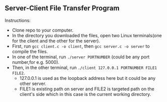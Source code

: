## Server-Client File Transfer Program

Instructions:
- Clone repo to your computer.
- In the directory you downloaded the files, open two Linux terminals(one for the client and the other for the server).
- First, run `gcc client.c -o client`, then `gcc server.c -o server` to compile the files.
- In one of the terminal, run `./server PORTNUMBER` (could be any port number,for e.g. 5000).
- Then, in the other terminal, run `./client 127.0.0.1 PORTNUMBER FILE1 FILE2`.
    - 127.0.0.1 is used as the loopback address here but it could be any other server.
    - FILE1 is existing path on server and FILE2 is targeted path on the client's side which in this case is the current working directory. 
